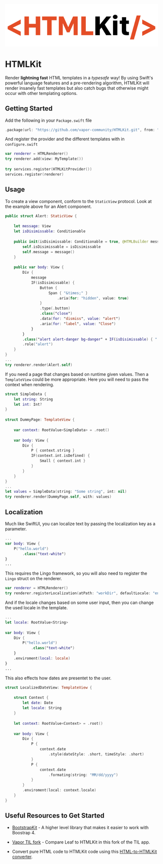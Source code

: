<p align="center">
<img src="htmlkit.png" alt="HTMLKit logo"/>
</p>

# HTMLKit

Render **lightning fast** HTML templates in a *typesafe* way!
By using Swift's powerful language features and a pre-rendering algorithm, HTMLKit will render insanely fast templates but also catch bugs that otherwise might occur with other templating options.

## Getting Started

Add the following in your `Package.swift` file
```swift
.package(url: "https://github.com/vapor-community/HTMLKit.git", from: "2.0.0-alpha.1"),
```
And register the provider and the different templates with in `configure.swift`
```swift
var renderer = HTMLRenderer()
try renderer.add(view: MyTemplate())

try services.register(HTMLKitProvider())
services.register(renderer)
```

## Usage

To create a view component, conform to the `StaticView` protocol. Look at the example above for an Alert component.

```swift
public struct Alert: StaticView {

    let message: View
    let isDisimissable: Conditionable

    public init(isDisimissable: Conditionable = true, @HTMLBuilder message: () -> View) {
        self.isDisimissable = isDisimissable
        self.message = message()
    }

    public var body: View {
        Div {
            message
            IF(isDisimissable) {
                Button {
                    Span { "&times;" }
                        .aria(for: "hidden", value: true)
                }
                .type(.button)
                .class("close")
                .data(for: "dismiss", value: "alert")
                .aria(for: "label", value: "Close")
            }
        }
        .class("alert alert-danger bg-danger" + IF(isDisimissable) { " fade show" })
        .role("alert")
    }
}
...
try renderer.render(Alert.self)
```

If you need a page that changes based on runtime given values. Then a `TemplateView` could be more appropriate. Here you will need to pass the context when rendering.

```swift
struct SimpleData {
    let string: String
    let int: Int?
}

struct DummyPage: TemplateView {

    var context: RootValue<SimpleData> = .root()

    var body: View {
        Div {
            P { context.string }
            IF(context.int.isDefined) {
                Small { context.int }
            }
        }
    }
}
...
let values = SimpleData(string: "Some string", int: nil)
try renderer.render(DummyPage.self, with: values)
```

## Localization

Much like SwiftUI, you can localize text by passing the localization key as a parameter.

```swift
...
var body: View {
    P("hello.world")
        .class("text-white")
}
...
```
This requires the Lingo framework, so you will also need to register the `Lingo` struct on the renderer.
```swift
var renderer = HTMLRenderer()
try renderer.registerLocalization(atPath: "workDir", defaultLocale: "en")
```
And if the locale changes based on some user input, then you can change the used locale in the template.
```swift
...
let locale: RootValue<String>

var body: View {
    Div {
        P("hello.world")
            .class("text-white")
    }
    .enviroment(local: locale)
}
...
```
This also effects how dates are presentet to the user.
```swift
struct LocalizedDateView: TemplateView {

    struct Context {
        let date: Date
        let locale: String
    }

    let context: RootValue<Context> = .root()

    var body: View {
        Div {
            P {
                context.date
                    .style(dateStyle: .short, timeStyle: .short)
            }
            P {
                context.date
                    .formating(string: "MM/dd/yyyy")
            }
        }
        .enviroment(local: context.locale)
    }
}
```

## Useful Resources to Get Started

* [BootstrapKit](https://github.com/MatsMoll/BootstrapKit) - A higher level library that makes it easier to work with Boostrap 4.

* [Vapor TIL fork](https://github.com/MatsMoll/vapor-til) - Compare Leaf to HTMLKit in this fork of the TIL app.
* Convert pure HTML code to HTMLKit code using this [HTML-to-HTMLKit converter](https://github.com/MatsMoll/HTMLKit-code-converter).

